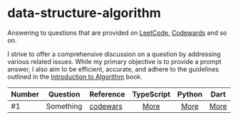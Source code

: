 # data-structure-algorithm
Answering to questions that are provided on [LeetCode](https://leetcode.com), [Codewards](https://codewars.com) and so on.

I strive to offer a comprehensive discussion on a question by addressing various related issues. While my primary objective is to provide a prompt answer, I also aim to be efficient, accurate, and adhere to the guidelines outlined in the [Introduction to Algorithm](http://mitpress.mit.edu/9780262046305/introduction-to-algorithms/) book.

|Number|Question|Reference|                                     TypeScript                                     |                                          Python                                          |                                          Dart                                          |
|---|---|-----|:-----------------------------------------------------------:|:----------------------------------------------------------------------------------------:|:--------------------------------------------------------------------------------------:|
|#1|Something|[codewars](https://codewars.com/)| [More](https://github.com/aiwon-inc/data-structure-algorithm/blob/main/typescript/README.md) | [More](https://github.com/aiwon-inc/data-structure-algorithm/blob/main/python/README.md) | [More](https://github.com/aiwon-inc/data-structure-algorithm/blob/main/dart/README.md) |
